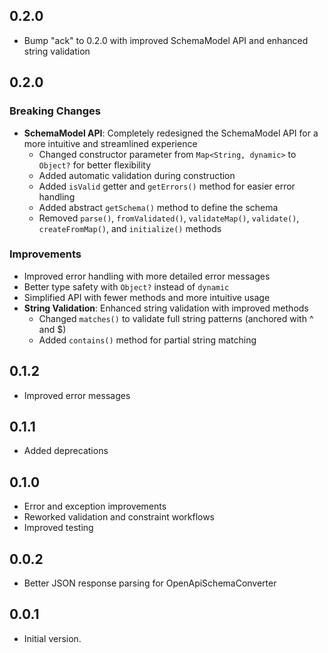 ## 0.2.0

 - Bump "ack" to 0.2.0 with improved SchemaModel API and enhanced string validation

## 0.2.0

### Breaking Changes

- **SchemaModel API**: Completely redesigned the SchemaModel API for a more intuitive and streamlined experience
  - Changed constructor parameter from `Map<String, dynamic>` to `Object?` for better flexibility
  - Added automatic validation during construction
  - Added `isValid` getter and `getErrors()` method for easier error handling
  - Added abstract `getSchema()` method to define the schema
  - Removed `parse()`, `fromValidated()`, `validateMap()`, `validate()`, `createFromMap()`, and `initialize()` methods

### Improvements

- Improved error handling with more detailed error messages
- Better type safety with `Object?` instead of `dynamic`
- Simplified API with fewer methods and more intuitive usage
- **String Validation**: Enhanced string validation with improved methods
  - Changed `matches()` to validate full string patterns (anchored with ^ and $)
  - Added `contains()` method for partial string matching

## 0.1.2

- Improved error messages

## 0.1.1

-  Added deprecations

## 0.1.0

-  Error and exception improvements
-  Reworked validation and constraint workflows
-  Improved testing

## 0.0.2

-  Better JSON response parsing for OpenApiSchemaConverter

## 0.0.1

-  Initial version.